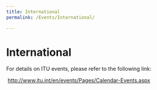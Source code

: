 ```yaml
---
title: International
permalink: /Events/International/

---
```

<div class="section-content">
   <h1>International</h1>
   <p>For details on ITU events, please refer to the following link:</p>
   <p>&nbsp;<a class=" link__external" href="http://www.itu.int/en/events/Pages/Calendar-Events.aspx" target="_blank">http://www.itu.int/en/events/Pages/Calendar-Events.aspx</a></p>
</div>